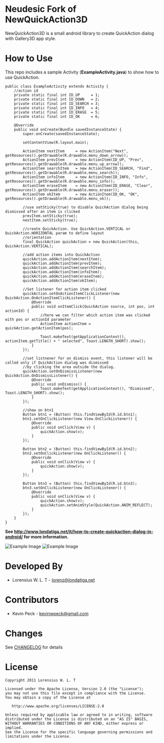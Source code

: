 Neudesic Fork of NewQuickAction3D
================

NewQuickAction3D is a small android library to create QuickAction dialog with Gallery3D app style.

How to Use
==========
This repo includes a sample Activity (__ExampleActivity.java__) to show how to use QuickAction.

	public class ExampleActivity extends Activity {
		//action id
		private static final int ID_UP     = 1;
		private static final int ID_DOWN   = 2;
		private static final int ID_SEARCH = 3;
		private static final int ID_INFO   = 4;
		private static final int ID_ERASE  = 5;	
		private static final int ID_OK     = 6;
	    
		@Override
		public void onCreate(Bundle savedInstanceState) {
			super.onCreate(savedInstanceState);

			setContentView(R.layout.main);

			ActionItem nextItem 	= new ActionItem("Next", getResources().getDrawable(R.drawable.menu_down_arrow));
			ActionItem prevItem 	= new ActionItem(ID_UP, "Prev", getResources().getDrawable(R.drawable.menu_up_arrow));
        	ActionItem searchItem 	= new ActionItem(ID_SEARCH, "Find", getResources().getDrawable(R.drawable.menu_search));
        	ActionItem infoItem 	= new ActionItem(ID_INFO, "Info", getResources().getDrawable(R.drawable.menu_info));
        	ActionItem eraseItem 	= new ActionItem(ID_ERASE, "Clear", getResources().getDrawable(R.drawable.menu_eraser));
        	ActionItem okItem 		= new ActionItem(ID_OK, "OK", getResources().getDrawable(R.drawable.menu_ok));
        
        	//use setSticky(true) to disable QuickAction dialog being dismissed after an item is clicked
        	prevItem.setSticky(true);
        	nextItem.setSticky(true);
		
			//create QuickAction. Use QuickAction.VERTICAL or QuickAction.HORIZONTAL param to define layout 
        	//orientation
			final QuickAction quickAction = new QuickAction(this, QuickAction.VERTICAL);
		
			//add action items into QuickAction
        	quickAction.addActionItem(nextItem);
			quickAction.addActionItem(prevItem);
        	quickAction.addActionItem(searchItem);
        	quickAction.addActionItem(infoItem);
        	quickAction.addActionItem(eraseItem);
        	quickAction.addActionItem(okItem);
        
        	//Set listener for action item clicked
			quickAction.setOnActionItemClickListener(new QuickAction.OnActionItemClickListener() {			
				@Override
				public void onItemClick(QuickAction source, int pos, int actionId) {
					//here we can filter which action item was clicked with pos or actionId parameter
					ActionItem actionItem = quickAction.getActionItem(pos);
                 
					Toast.makeText(getApplicationContext(), actionItem.getTitle() + " selected", Toast.LENGTH_SHORT).show();			    
				}
			});
		
			//set listnener for on dismiss event, this listener will be called only if QuickAction dialog was dismissed
			//by clicking the area outside the dialog.
			quickAction.setOnDismissListener(new QuickAction.OnDismissListener() {			
				@Override
				public void onDismiss() {
					Toast.makeText(getApplicationContext(), "Dismissed", Toast.LENGTH_SHORT).show();
				}
			});
		
			//show on btn1
			Button btn1 = (Button) this.findViewById(R.id.btn1);
			btn1.setOnClickListener(new View.OnClickListener() {
				@Override
				public void onClick(View v) {
					quickAction.show(v);
				}
			});

			Button btn2 = (Button) this.findViewById(R.id.btn2);
			btn2.setOnClickListener(new OnClickListener() {
				@Override
				public void onClick(View v) {
					quickAction.show(v);
				}
			});
		
			Button btn3 = (Button) this.findViewById(R.id.btn3);
			btn3.setOnClickListener(new OnClickListener() {
				@Override
				public void onClick(View v) {
					quickAction.show(v);
					quickAction.setAnimStyle(QuickAction.ANIM_REFLECT);
				}
			});
		}
	}

**See http://www.londatiga.net/it/how-to-create-quickaction-dialog-in-android/ for more information.**

![Example Image](http://londatiga.net/images/quickaction3d_horizontal.png)  ![Example Image](http://londatiga.net/images/quickaction3d_vertical.png) 

Developed By
============

* Lorensius W. L. T - <lorenz@londatiga.net>

Contributors
============

* Kevin Peck - <kevinwpeck@gmail.com>

Changes
=======

See [CHANGELOG](https://github.com/lorensiuswlt/NewQuickAction3D/blob/master/CHANGELOG.md) for details

License
=======

    Copyright 2011 Lorensius W. L. T

    Licensed under the Apache License, Version 2.0 (the "License");
    you may not use this file except in compliance with the License.
    You may obtain a copy of the License at

       http://www.apache.org/licenses/LICENSE-2.0

    Unless required by applicable law or agreed to in writing, software
    distributed under the License is distributed on an "AS IS" BASIS,
    WITHOUT WARRANTIES OR CONDITIONS OF ANY KIND, either express or implied.
    See the License for the specific language governing permissions and
    limitations under the License.